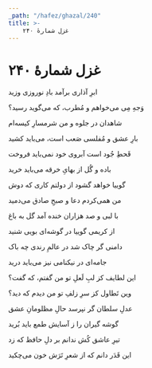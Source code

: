 ```yaml
---
_path: "/hafez/ghazal/240"
title: >-
    غزل شمارهٔ ۲۴۰
---
```

# غزل شمارهٔ ۲۴۰

<div class="b" id="bn1"><div class="m1"><p>ابرِ آذاری برآمد بادِ نوروزی وزید</p></div>
<div class="m2"><p>وَجهِ مِی می‌خواهم و مُطرب، که می‌گوید رسید؟</p></div></div>
<div class="b" id="bn2"><div class="m1"><p>شاهدان در جلوه و من شرمسارِ کیسه‌ام</p></div>
<div class="m2"><p>بارِ عشق و مُفلسی صَعب است، می‌باید کشید</p></div></div>
<div class="b" id="bn3"><div class="m1"><p>قَحطِ جُود است آبروی خود نمی‌باید فروخت</p></div>
<div class="m2"><p>باده و گُل از بهایِ خرقه می‌باید خرید</p></div></div>
<div class="b" id="bn4"><div class="m1"><p>گوییا خواهد گشود از دولتم کاری که دوش</p></div>
<div class="m2"><p>من همی‌کردم دعا و صبحِ صادق می‌دمید</p></div></div>
<div class="b" id="bn5"><div class="m1"><p>با لبی و صد هزاران خنده آمد گل به باغ</p></div>
<div class="m2"><p>از کریمی گوییا در گوشه‌ای بویی شنید</p></div></div>
<div class="b" id="bn6"><div class="m1"><p>دامنی گر چاک شد در عالمِ رندی چه باک</p></div>
<div class="m2"><p>جامه‌ای در نیکنامی نیز می‌باید درید</p></div></div>
<div class="b" id="bn7"><div class="m1"><p>این لطایف کز لبِ لَعلِ تو من گفتم، که گفت؟</p></div>
<div class="m2"><p>وین تَطاول کز سرِ زلفِ تو من دیدم که دید؟</p></div></div>
<div class="b" id="bn8"><div class="m1"><p>عدلِ سلطان گر نپرسد حالِ مظلومانِ عشق</p></div>
<div class="m2"><p>گوشه گیران را ز آسایش طمع باید بُرید</p></div></div>
<div class="b" id="bn9"><div class="m1"><p>تیرِ عاشق کُش ندانم بر دلِ حافظ که زد</p></div>
<div class="m2"><p>این قَدَر دانم که از شعرِ تَرَش خون می‌چکید</p></div></div>
